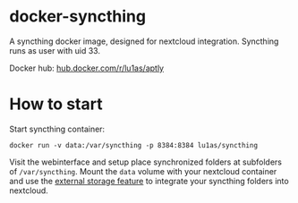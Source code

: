 # docker-syncthing

A syncthing docker image, designed for nextcloud integration. 
Syncthing runs as user with uid 33.

Docker hub: [hub.docker.com/r/lu1as/aptly](https://hub.docker.com/r/lu1as/aptly)

# How to start

Start syncthing container:

```shell
docker run -v data:/var/syncthing -p 8384:8384 lu1as/syncthing
```

Visit the webinterface and setup place synchronized folders at subfolders of `/var/syncthing`.
Mount the `data` volume with your nextcloud container and use the [external storage feature](https://docs.nextcloud.com/server/12/admin_manual/configuration_files/external_storage_configuration_gui.html) to integrate your syncthing folders into nextcloud.
